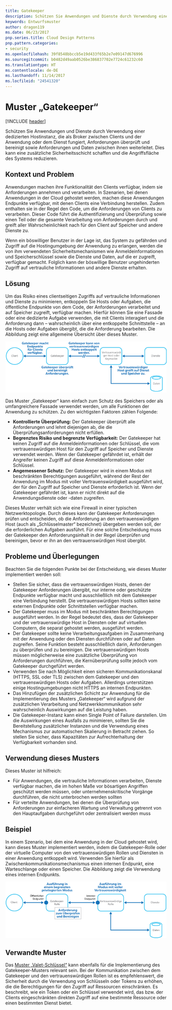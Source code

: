 ```yaml
---
title: Gatekeeper
description: Schützen Sie Anwendungen und Dienste durch Verwendung einer dedizierten Hostinstanz, die als Broker zwischen Clients und der Anwendung oder dem Dienst fungiert, Anforderungen überprüft und bereinigt sowie Anforderungen und Daten zwischen ihnen weiterleitet.
keywords: Entwurfsmuster
author: dragon119
ms.date: 06/23/2017
pnp.series.title: Cloud Design Patterns
pnp.pattern.categories:
- security
ms.openlocfilehash: 39f8548bbccb5e19d433f65b2e7e09147d676996
ms.sourcegitcommit: b0482d49aab0526be386837702e7724c61232c60
ms.translationtype: HT
ms.contentlocale: de-DE
ms.lasthandoff: 11/14/2017
ms.locfileid: "24541320"
---
```

# <a name="gatekeeper-pattern"></a>Muster „Gatekeeper“

[!INCLUDE [header](../_includes/header.md)]

Schützen Sie Anwendungen und Dienste durch Verwendung einer dedizierten Hostinstanz, die als Broker zwischen Clients und der Anwendung oder dem Dienst fungiert, Anforderungen überprüft und bereinigt sowie Anforderungen und Daten zwischen ihnen weiterleitet. Dies kann eine zusätzliche Sicherheitsschicht schaffen und die Angriffsfläche des Systems reduzieren.

## <a name="context-and-problem"></a>Kontext und Problem

Anwendungen machen ihre Funktionalität den Clients verfügbar, indem sie Anforderungen annehmen und verarbeiten. In Szenarien, bei denen Anwendungen in der Cloud gehostet werden, machen diese Anwendungen Endpunkte verfügbar, mit denen Clients eine Verbindung herstellen. Zudem enthalten sie in der Regel den Code, um die Anforderungen von Clients zu verarbeiten. Dieser Code führt die Authentifizierung und Überprüfung sowie einen Teil oder die gesamte Verarbeitung von Anforderungen durch und greift aller Wahrscheinlichkeit nach für den Client auf Speicher und andere Dienste zu.

Wenn ein böswilliger Benutzer in der Lage ist, das System zu gefährden und Zugriff auf die Hostingumgebung der Anwendung zu erlangen, werden die von ihm verwendeten Sicherheitsmechanismen wie Anmeldeinformationen und Speicherschlüssel sowie die Dienste und Daten, auf die er zugreift, verfügbar gemacht. Folglich kann der böswillige Benutzer ungehinderten Zugriff auf vertrauliche Informationen und andere Dienste erhalten.

## <a name="solution"></a>Lösung

Um das Risiko eines clientseitigen Zugriffs auf vertrauliche Informationen und Dienste zu minimieren, entkoppeln Sie Hosts oder Aufgaben, die öffentliche Endpunkte von dem Code, der Anforderungen verarbeitet und auf Speicher zugreift, verfügbar machen. Hierfür können Sie eine Fassade oder eine dedizierte Aufgabe verwenden, die mit Clients interagiert und die Anforderung dann – wahrscheinlich über eine entkoppelte Schnittstelle – an die Hosts oder Aufgaben übergibt, die die Anforderung bearbeiten. Die Abbildung zeigt eine allgemeine Übersicht über dieses Muster.

![Allgemeine Übersicht über dieses Muster](./_images/gatekeeper-diagram.png)


Das Muster „Gatekeeper“ kann einfach zum Schutz des Speichers oder als umfangreichere Fassade verwendet werden, um alle Funktionen der Anwendung zu schützen. Zu den wichtigsten Faktoren zählen Folgende:

- **Kontrollierte Überprüfung:** Der Gatekeeper überprüft alle Anforderungen und lehnt diejenigen ab, die die Überprüfungsanforderungen nicht erfüllen.
- **Begrenztes Risiko und begrenzte Verfügbarkeit:** Der Gatekeeper hat keinen Zugriff auf die Anmeldeinformationen oder Schlüssel, die vom vertrauenswürdigen Host für den Zugriff auf Speicher und Dienste verwendet werden. Wenn der Gatekeeper gefährdet ist, erhält der Angreifer keinen Zugriff auf diese Anmeldeinformationen oder Schlüssel.
- **Angemessener Schutz:** Der Gatekeeper wird in einem Modus mit beschränkten Berechtigungen ausgeführt, während der Rest der Anwendung im Modus mit voller Vertrauenswürdigkeit ausgeführt wird, der für den Zugriff auf Speicher und Dienste erforderlich ist. Wenn der Gatekeeper gefährdet ist, kann er nicht direkt auf die Anwendungsdienste oder -daten zugreifen.

Dieses Muster verhält sich wie eine Firewall in einer typischen Netzwerktopologie. Durch dieses kann der Gatekeeper Anforderungen prüfen und entscheiden, ob die Anforderung an den vertrauenswürdigen Host (auch als „Schlüsselmaster“ bezeichnet) übergeben werden soll, der die erforderlichen Aufgaben ausführt. Für eine solche Entscheidung muss der Gatekeeper den Anforderungsinhalt in der Regel überprüfen und bereinigen, bevor er ihn an den vertrauenswürdigen Host übergibt.

## <a name="issues-and-considerations"></a>Probleme und Überlegungen

Beachten Sie die folgenden Punkte bei der Entscheidung, wie dieses Muster implementiert werden soll:

- Stellen Sie sicher, dass die vertrauenswürdigen Hosts, denen der Gatekeeper Anforderungen übergibt, nur interne oder geschützte Endpunkte verfügbar macht und ausschließlich mit dem Gatekeeper eine Verbindung herstellt. Die vertrauenswürdigen Hosts sollten keine externen Endpunkte oder Schnittstellen verfügbar machen.
- Der Gatekeeper muss im Modus mit beschränkten Berechtigungen ausgeführt werden. In der Regel bedeutet dies, dass der Gatekeeper und der vertrauenswürdige Host in Diensten oder auf virtuellen Computern, die separat gehostet werden, ausgeführt werden.
- Der Gatekeeper sollte keine Verarbeitungsaufgaben im Zusammenhang mit der Anwendung oder den Diensten durchführen oder auf Daten zugreifen. Seine Funktion besteht ausschließlich darin, Anforderungen zu überprüfen und zu bereinigen. Die vertrauenswürdigen Hosts müssen möglicherweise eine zusätzliche Überprüfung von Anforderungen durchführen, die Kernüberprüfung sollte jedoch vom Gatekeeper durchgeführt werden.
- Verwenden Sie nach Möglichkeit einen sicheren Kommunikationskanal (HTTPS, SSL oder TLS) zwischen dem Gatekeeper und den vertrauenswürdigen Hosts oder Aufgaben. Allerdings unterstützen einige Hostingumgebungen nicht HTTPS an internen Endpunkten.
- Das Hinzufügen der zusätzlichen Schicht zur Anwendung für die Implementierung des Musters „Gatekeeper“ wird aufgrund der zusätzlichen Verarbeitung und Netzwerkkommunikation sehr wahrscheinlich Auswirkungen auf die Leistung haben.
- Die Gatekeeper-Instanz kann einen Single Point of Failure darstellen. Um die Auswirkungen eines Ausfalls zu minimieren, sollten Sie die Bereitstellung zusätzlicher Instanzen und die Verwendung eines Mechanismus zur automatischen Skalierung in Betracht ziehen. So stellen Sie sicher, dass Kapazitäten zur Aufrechterhaltung der Verfügbarkeit vorhanden sind.

## <a name="when-to-use-this-pattern"></a>Verwendung dieses Musters

Dieses Muster ist hilfreich:

- Für Anwendungen, die vertrauliche Informationen verarbeiten, Dienste verfügbar machen, die im hohen Maße vor bösartigen Angriffen geschützt werden müssen, oder unternehmenskritische Vorgänge durchführen, die nicht unterbrochen werden sollten
- Für verteilte Anwendungen, bei denen die Überprüfung von Anforderungen zur einfacheren Wartung und Verwaltung getrennt von den Hauptaufgaben durchgeführt oder zentralisiert werden muss

## <a name="example"></a>Beispiel

In einem Szenario, bei dem eine Anwendung in der Cloud gehostet wird, kann dieses Muster implementiert werden, indem die Gatekeeper-Rolle oder der virtuelle Computer von den vertrauenswürdigen Rollen und Diensten in einer Anwendung entkoppelt wird. Verwenden Sie hierfür als Zwischenkommunikationsmechanismus einen internen Endpunkt, eine Warteschlange oder einen Speicher. Die Abbildung zeigt die Verwendung eines internen Endpunkts.

![Beispiel des Musters unter Verwendung von Cloud Services-Web- und Workerrollen](./_images/gatekeeper-endpoint.png)


## <a name="related-patterns"></a>Verwandte Muster

Das [Muster „Valet-Schlüssel“](valet-key.md) kann ebenfalls für die Implementierung des Gatekeeper-Musters relevant sein. Bei der Kommunikation zwischen dem Gatekeeper und den vertrauenswürdigen Rollen ist es empfehlenswert, die Sicherheit durch die Verwendung von Schlüsseln oder Tokens zu erhöhen, die die Berechtigungen für den Zugriff auf Ressourcen einschränken. Es beschreibt, wie ein Token oder ein Schlüssel verwendet wird, das bzw. der Clients eingeschränkten direkten Zugriff auf eine bestimmte Ressource oder einen bestimmten Dienst bietet.
